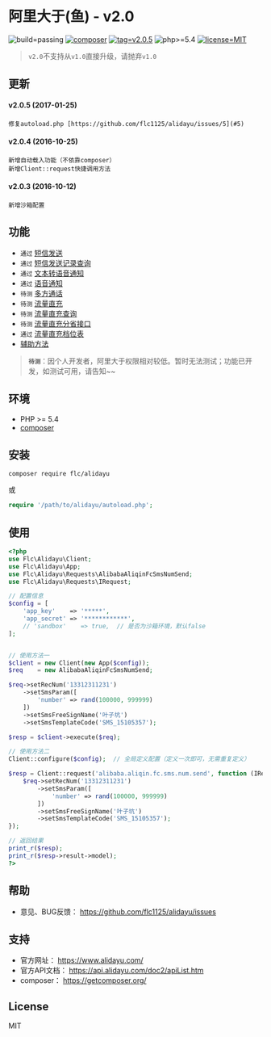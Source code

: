 # 阿里大于(鱼) - v2.0

![build=passing](https://img.shields.io/badge/build-passing-brightgreen.svg?maxAge=2592000) [![composer](https://img.shields.io/badge/composer-flc/alidayu-yellowgreen.svg?maxAge=2592000)](https://packagist.org/packages/flc/alidayu) [![tag=v2.0.5](https://img.shields.io/badge/tag-v2.0.5-yellow.svg?maxAge=2592000)](https://github.com/flc1125/alidayu/archive/v2.0.5.zip) ![php>=5.4](https://img.shields.io/badge/php->%3D5.4-orange.svg?maxAge=2592000) [![license=MIT](https://img.shields.io/badge/license-MIT-blue.svg?maxAge=2592000)](https://github.com/flc1125/alidayu/blob/master/LICENSE)

> `v2.0`不支持从`v1.0`直接升级，请抛弃`v1.0`

## 更新

#### v2.0.5 (2017-01-25)

```
修复autoload.php [https://github.com/flc1125/alidayu/issues/5](#5)
```

#### v2.0.4 (2016-10-25)

```
新增自动载入功能（不依靠composer）
新增Client::request快捷调用方法
```

#### v2.0.3 (2016-10-12)

```
新增沙箱配置
```

## 功能

- `通过` [短信发送](docs/alibaba_aliqin_fc_sms_num_send.md)
- `通过` [短信发送记录查询](docs/alibaba_aliqin_fc_sms_num_query.md)
- `通过` [文本转语音通知](docs/alibaba_aliqin_fc_tts_num_singlecall.md)
- `通过` [语音通知](docs/alibaba_aliqin_fc_voice_num_singlecall.md)
- `待测` [多方通话](docs/alibaba_aliqin_fc_voice_num_doublecall.md)
- `待测` [流量直充](docs/alibaba_aliqin_fc_flow_charge.md)
- `待测` [流量直充查询](docs/alibaba_aliqin_fc_flow_query.md)
- `待测` [流量直充分省接口](docs/alibaba_aliqin_fc_flow_charge_province.md)
- `通过` [流量直充档位表](docs/alibaba_aliqin_fc_flow_grade.md)
- [辅助方法](docs/support.md)

> **`待测`**：因个人开发者，阿里大于权限相对较低。暂时无法测试；功能已开发，如测试可用，请告知~~

## 环境

- PHP >= 5.4
- [composer](https://getcomposer.org/)

## 安装

```shell
composer require flc/alidayu
```

或

```php
require '/path/to/alidayu/autoload.php';
```

## 使用

```php
<?php
use Flc\Alidayu\Client;
use Flc\Alidayu\App;
use Flc\Alidayu\Requests\AlibabaAliqinFcSmsNumSend;
use Flc\Alidayu\Requests\IRequest;

// 配置信息
$config = [
    'app_key'    => '*****',
    'app_secret' => '************',
    // 'sandbox'    => true,  // 是否为沙箱环境，默认false
];


// 使用方法一
$client = new Client(new App($config));
$req    = new AlibabaAliqinFcSmsNumSend;

$req->setRecNum('13312311231')
    ->setSmsParam([
        'number' => rand(100000, 999999)
    ])
    ->setSmsFreeSignName('叶子坑')
    ->setSmsTemplateCode('SMS_15105357');

$resp = $client->execute($req);

// 使用方法二
Client::configure($config);  // 全局定义配置（定义一次即可，无需重复定义）

$resp = Client::request('alibaba.aliqin.fc.sms.num.send', function (IRequest $req) {
    $req->setRecNum('13312311231')
        ->setSmsParam([
            'number' => rand(100000, 999999)
        ])
        ->setSmsFreeSignName('叶子坑')
        ->setSmsTemplateCode('SMS_15105357');
});

// 返回结果
print_r($resp);
print_r($resp->result->model);
?>
```

## 帮助

- 意见、BUG反馈： https://github.com/flc1125/alidayu/issues

## 支持

- 官方网址： https://www.alidayu.com/
- 官方API文档： https://api.alidayu.com/doc2/apiList.htm
- composer： https://getcomposer.org/

## License

MIT
